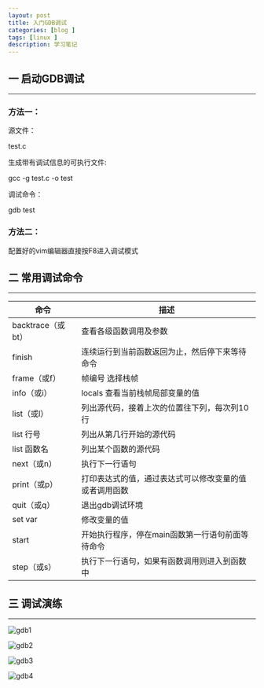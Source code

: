 ```yaml
---
layout: post
title: 入门GDB调试
categories: [blog ]
tags: [linux ]
description: 学习笔记
---
```


## 一 启动GDB调试

---

### 方法一：
源文件： 

test.c  

生成带有调试信息的可执行文件:  

gcc -g test.c -o test

调试命令：

gdb test


### 方法二：

配置好的vim编辑器直接按F8进入调试模式

## 二 常用调试命令

---



命令              | 描述
---|---
backtrace（或bt） | 查看各级函数调用及参数
finish 	          | 连续运行到当前函数返回为止，然后停下来等待命令
frame（或f）      | 帧编号 	选择栈帧
info（或i）       | locals 	查看当前栈帧局部变量的值
list（或l）       |	列出源代码，接着上次的位置往下列，每次列10行
list 行号      	  | 列出从第几行开始的源代码
list 函数名       |	列出某个函数的源代码
next（或n）       |	执行下一行语句
print（或p）      |	打印表达式的值，通过表达式可以修改变量的值或者调用函数
quit（或q）       |	退出gdb调试环境
set var 	      | 修改变量的值
start 	          | 开始执行程序，停在main函数第一行语句前面等待命令
step（或s）       |	执行下一行语句，如果有函数调用则进入到函数中


## 三 调试演练

---

![gdb1](https://cnlg.github.io/images/GDB/gdb1.png)  

![gdb2](https://cnlg.github.io/images/GDB/gdb2.png)  

![gdb3](https://cnlg.github.io/images/GDB/gdb3.png)  

![gdb4](https://cnlg.github.io/images/GDB/gdb4.png)

